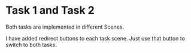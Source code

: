 # Task 1 and Task 2
Both tasks are implemented in different Scenes.

I have added redirect buttons to each task scene. Just use that button to switch to both tasks.